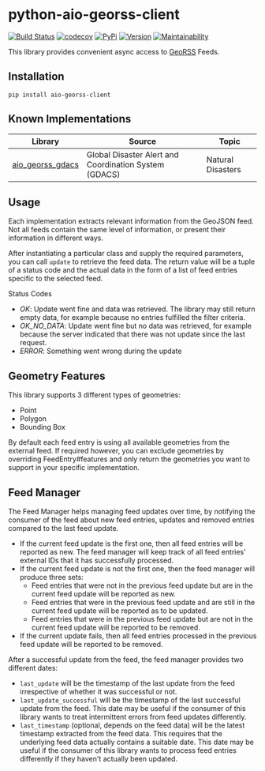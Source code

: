 # python-aio-georss-client

[![Build Status](https://github.com/exxamalte/python-aio-georss-client/workflows/CI/badge.svg?branch=master)](https://github.com/exxamalte/python-aio-georss-client/actions?workflow=CI)
[![codecov](https://codecov.io/gh/exxamalte/python-aio-georss-client/branch/master/graph/badge.svg?token=JHET53MLPC)](https://codecov.io/gh/exxamalte/python-aio-georss-client)
[![PyPi](https://img.shields.io/pypi/v/aio-georss-client.svg)](https://pypi.python.org/pypi/aio-georss-client)
[![Version](https://img.shields.io/pypi/pyversions/aio-georss-client.svg)](https://pypi.python.org/pypi/aio-georss-client)
[![Maintainability](https://api.codeclimate.com/v1/badges/29d6a4a8caeac24a91bd/maintainability)](https://codeclimate.com/github/exxamalte/python-aio-georss-client/maintainability)

This library provides convenient async access to [GeoRSS](http://www.georss.org/) Feeds.

## Installation
`pip install aio-georss-client`

## Known Implementations

| Library  | Source  | Topic  |
|----------|---------|--------|
| [aio_georss_gdacs](https://github.com/exxamalte/python-aio-georss-gdacs) | Global Disaster Alert and Coordination System (GDACS) | Natural Disasters |

## Usage
Each implementation extracts relevant information from the GeoJSON feed. Not 
all feeds contain the same level of information, or present their information 
in different ways.

After instantiating a particular class and supply the required parameters, you 
can call `update` to retrieve the feed data. The return value will be a tuple 
of a status code and the actual data in the form of a list of feed entries 
specific to the selected feed.

Status Codes
* _OK_: Update went fine and data was retrieved. The library may still 
  return empty data, for example because no entries fulfilled the filter 
  criteria.
* _OK_NO_DATA_: Update went fine but no data was retrieved, for example 
  because the server indicated that there was not update since the last request.
* _ERROR_: Something went wrong during the update

## Geometry Features
This library supports 3 different types of geometries:
* Point
* Polygon
* Bounding Box

By default each feed entry is using all available geometries from the external
feed. If required however, you can exclude geometries by overriding 
FeedEntry#features and only return the geometries you want to support in your
specific implementation.


## Feed Manager

The Feed Manager helps managing feed updates over time, by notifying the 
consumer of the feed about new feed entries, updates and removed entries 
compared to the last feed update.

* If the current feed update is the first one, then all feed entries will be 
  reported as new. The feed manager will keep track of all feed entries' 
  external IDs that it has successfully processed.
* If the current feed update is not the first one, then the feed manager will 
  produce three sets:
  * Feed entries that were not in the previous feed update but are in the 
    current feed update will be reported as new.
  * Feed entries that were in the previous feed update and are still in the 
    current feed update will be reported as to be updated.
  * Feed entries that were in the previous feed update but are not in the 
    current feed update will be reported to be removed.
* If the current update fails, then all feed entries processed in the previous
  feed update will be reported to be removed.

After a successful update from the feed, the feed manager provides two
different dates:

* `last_update` will be the timestamp of the last update from the feed 
  irrespective of whether it was successful or not.
* `last_update_successful` will be the timestamp of the last successful update 
  from the feed. This date may be useful if the consumer of this library wants 
  to treat intermittent errors from feed updates differently.
* `last_timestamp` (optional, depends on the feed data) will be the latest 
  timestamp extracted from the feed data. 
  This requires that the underlying feed data actually contains a suitable 
  date. This date may be useful if the consumer of this library wants to 
  process feed entries differently if they haven't actually been updated.
